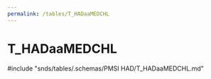 ```yaml
---
permalink: /tables/T_HADaaMEDCHL
---
```

# T\_HADaaMEDCHL
<!-- SPDX-License-Identifier: MPL-2.0 -->

<!-- ATTENTION : Ne pas supprimer ou modifier la ligne ci-dessous -->
#include "snds/tables/.schemas/PMSI HAD/T_HADaaMEDCHL.md"
<!-- ATTENTION : Ne pas supprimer ou modifier la ligne ci-dessus -->
